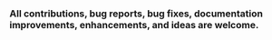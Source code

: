 ### All contributions, bug reports, bug fixes, documentation improvements, enhancements, and ideas are welcome. 

